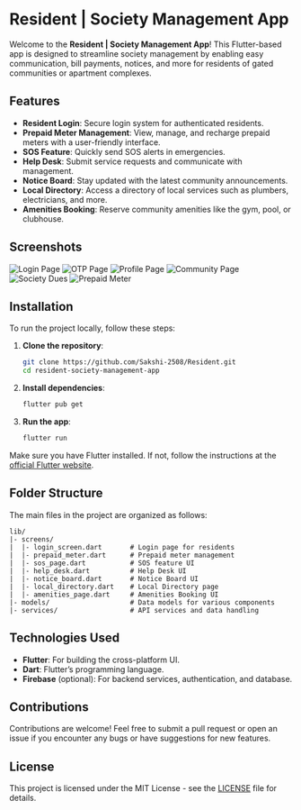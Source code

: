 # Resident | Society Management App

Welcome to the **Resident | Society Management App**! This Flutter-based app is designed to streamline society management by enabling easy communication, bill payments, notices, and more for residents of gated communities or apartment complexes.

## Features

- **Resident Login**: Secure login system for authenticated residents.
- **Prepaid Meter Management**: View, manage, and recharge prepaid meters with a user-friendly interface.
- **SOS Feature**: Quickly send SOS alerts in emergencies.
- **Help Desk**: Submit service requests and communicate with management.
- **Notice Board**: Stay updated with the latest community announcements.
- **Local Directory**: Access a directory of local services such as plumbers, electricians, and more.
- **Amenities Booking**: Reserve community amenities like the gym, pool, or clubhouse.

## Screenshots

![Login Page](https://raw.githubusercontent.com/Sakshi-2508/Resident/refs/heads/master/screenshot/1.png)
![OTP Page](https://raw.githubusercontent.com/Sakshi-2508/Resident/refs/heads/master/screenshot/2.png)
![Profile Page](https://raw.githubusercontent.com/Sakshi-2508/Resident/refs/heads/master/screenshot/3.png)
![Community Page](https://raw.githubusercontent.com/Sakshi-2508/Resident/refs/heads/master/screenshot/4.png)
![Society Dues](https://raw.githubusercontent.com/Sakshi-2508/Resident/refs/heads/master/screenshot/5.png)
![Prepaid Meter](https://raw.githubusercontent.com/Sakshi-2508/Resident/refs/heads/master/screenshot/6.png)


## Installation

To run the project locally, follow these steps:

1. **Clone the repository**:
   ```bash
   git clone https://github.com/Sakshi-2508/Resident.git
   cd resident-society-management-app
   ```

2. **Install dependencies**:
   ```bash
   flutter pub get
   ```

3. **Run the app**:
   ```bash
   flutter run
   ```

Make sure you have Flutter installed. If not, follow the instructions at the [official Flutter website](https://flutter.dev/docs/get-started/install).

## Folder Structure

The main files in the project are organized as follows:

```
lib/
|- screens/
|  |- login_screen.dart       # Login page for residents
|  |- prepaid_meter.dart      # Prepaid meter management
|  |- sos_page.dart           # SOS feature UI
|  |- help_desk.dart          # Help Desk UI
|  |- notice_board.dart       # Notice Board UI
|  |- local_directory.dart    # Local Directory page
|  |- amenities_page.dart     # Amenities Booking UI
|- models/                    # Data models for various components
|- services/                  # API services and data handling
```

## Technologies Used

- **Flutter**: For building the cross-platform UI.
- **Dart**: Flutter’s programming language.
- **Firebase** (optional): For backend services, authentication, and database.

## Contributions

Contributions are welcome! Feel free to submit a pull request or open an issue if you encounter any bugs or have suggestions for new features.

## License

This project is licensed under the MIT License - see the [LICENSE](LICENSE) file for details.